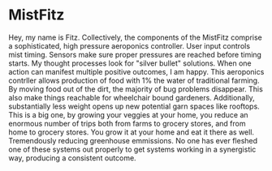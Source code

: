 # MistFitz
Hey, my name is Fitz. Collectively, the components of the MistFitz comprise a sophisticated, high pressure aeroponics controller. User input controls mist timing. Sensors make sure proper pressures are reached before timing starts. 
My thought processes look for "silver bullet" solutions. When one action can manifest multiple positive outcomes, I am happy.
This aeroponics contrller allows production of food with 1% the water of traditional farming. By moving food out of the dirt, the majority of bug problems disappear. This also make things reachable for wheelchair bound gardeners. Additionally,  substantially less weight opens up new potential garn spaces like rooftops. This is a big one, by growing your veggies at your home, you reduce an enormous number of trips both from farms to grocery stores, and from home to grocery stores. You grow it at your home and eat it there as well. Tremendously reducing greenhouse emmissions. 
No one has ever fleshed one of these systems out properly to get systems working in a synergistic way, producing a consistent outcome.
